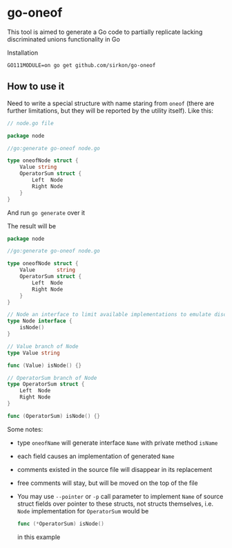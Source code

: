 # go-oneof

This tool is aimed to generate a Go code to partially replicate lacking discriminated unions functionality in Go

Installation

```shell script
GO111MODULE=on go get github.com/sirkon/go-oneof
```

## How to use it

Need to write a special structure with name staring from `oneof` (there are further limitations, but they will be 
reported by the utility itself). Like this:

```go
// node.go file

package node

//go:generate go-oneof node.go

type oneofNode struct {
    Value string
    OperatorSum struct {
        Left  Node
        Right Node
    }
}
```

And run `go generate` over it

The result will be

```go
package node

//go:generate go-oneof node.go

type oneofNode struct {
	Value       string
	OperatorSum struct {
		Left  Node
		Right Node
	}
}

// Node an interface to limit available implementations to emulate discriminated union type
type Node interface {
	isNode()
}

// Value branch of Node
type Value string

func (Value) isNode() {}

// OperatorSum branch of Node
type OperatorSum struct {
	Left  Node
	Right Node
}

func (OperatorSum) isNode() {}
```

Some notes:

* type `oneofName` will generate interface `Name` with private method `isName`
* each field causes an implementation of generated `Name`
* comments existed in the source file will disappear in its replacement
* free comments will stay, but will be moved on the top of the file
* You may use `--pointer` or `-p` call parameter to implement `Name` of source struct fields over pointer to these 
 structs, not structs themselves, i.e. `Node` implementation for `OperatorSum` would be  
 
     ```go
     func (*OperatorSum) isNode()
     ```
  in this example
